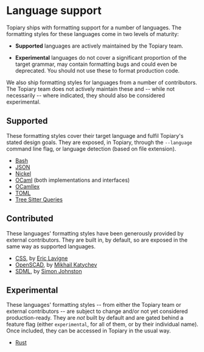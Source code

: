 # Language support

<!----------------------------------------------------------------------
Update these sections as necessary on new developments/releases
----------------------------------------------------------------------->

Topiary ships with formatting support for a number of languages. The
formatting styles for these languages come in two levels of maturity:

- **Supported** languages are actively maintained by the Topiary team.

- **Experimental** languages do not cover a significant proportion of
  the target grammar, may contain formatting bugs and could even be
  deprecated. You should not use these to format production code.

We also ship formatting styles for languages from a number of
contributors. The Topiary team does not actively maintain these and --
while not necessarily -- where indicated, they should also be considered
experimental.

## Supported

These formatting styles cover their target language and fulfil Topiary's
stated design goals. They are exposed, in Topiary, through the
`--language` command line flag, or language detection (based on file
extension).

- [Bash]
- [JSON]
- [Nickel]
- [OCaml] (both implementations and interfaces)
- [OCamllex]
- [TOML]
- [Tree Sitter Queries][tree-sitter-query]

## Contributed

These languages' formatting styles have been generously provided by
external contributors. They are built in, by default, so are exposed in
the same way as supported languages.

- [CSS], by [Eric Lavigne](https://github.com/lavigneer)
- [OpenSCAD], by [Mikhail Katychev](https://github.com/mkatychev)
- [SDML], by [Simon Johnston](https://github.com/johnstonskj)

## Experimental

These languages' formatting styles -- from either the Topiary team or
external contributors -- are subject to change and/or not yet considered
production-ready. They are _not_ built by default and are gated behind a
feature flag (either `experimental`, for all of them, or by their
individual name). Once included, they can be accessed in Topiary in the
usual way.

- [Rust]

<!-- Links -->
[bash]: https://www.gnu.org/software/bash
[css]: https://en.wikipedia.org/wiki/CSS
[json]: https://www.json.org
[nickel]: https://nickel-lang.org
[ocaml]: https://ocaml.org
[ocamllex]: https://v2.ocaml.org/manual/lexyacc.html
[openscad]: https://en.wikipedia.org/wiki/OpenSCAD
[rust]: https://www.rust-lang.org
[sdml]: https://sdml.io/
[toml]: https://toml.io
[tree-sitter-query]: https://tree-sitter.github.io/tree-sitter/using-parsers#pattern-matching-with-queries
